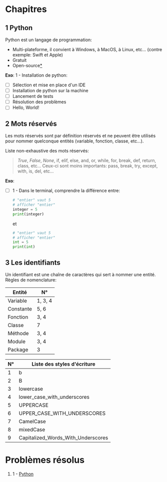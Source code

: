 # Chapitres

## 1 Python

Python est un langage de programmation:
- Multi-plateforme, il convient à Windows, à MacOS, à Linux, etc... (contre exemple: Swift et Apple)
- Gratuit
- Open-source[\*](https://github.com/LageCode/Mouss/blob/master/dictionnaire.md#open-source)

**Exo**: 1 - Installation de python:
  - [ ] Sélection et mise en place d'un IDE
  - [ ] Installation de python sur la machine
  - [ ] Lancement de tests
  - [ ] Résolution des problèmes
  - [ ] Hello, World!

## 2 Mots réservés

Les mots réservés sont par définition réservés et ne peuvent être utilisés pour nommer quelconque entités (variable, fonction, classe, etc...).

Liste non-exhaustive des mots réservés:
> *True*, *False*, *None*, if, elif, else, and, or, while, for, break, def, return, class, etc...
> Ceux-ci sont moins importants: pass, break, try, except, with, is, del, etc...

**Exo**: 
- [ ] 1 - Dans le terminal, comprendre la différence entre: 

  ```py
  # "entier" vaut 5
  # afficher "entier"
  integer = 5
  print(integer)
  ``` 

  et 

  ```py
  # "entier" vaut 5
  # afficher "entier"
  int = 5
  print(int)
  ``` 

## 3 Les identifiants

Un identifiant est une chaîne de caractères qui sert à nommer une entité. <br>
Règles de nomenclature: <br>

|Entité|N°|
|--- |--- |
|Variable|1, 3, 4|
|Constante|5, 6|
|Fonction|3, 4|
|Classe|7|
|Méthode|3, 4|
|Module|3, 4|
|Package|3|

|N°|Liste des styles d'écriture|
|--- |--- |
|1|b|
|2|B|
|3|lowercase|
|4|lower_case_with_underscores|
|5|UPPERCASE|
|6|UPPER_CASE_WITH_UNDERSCORES|
|7|CamelCase|
|8|mixedCase|
|9|Capitalized_Words_With_Underscores|

# Problèmes résolus

1. 1 - [Python](#1-python)
